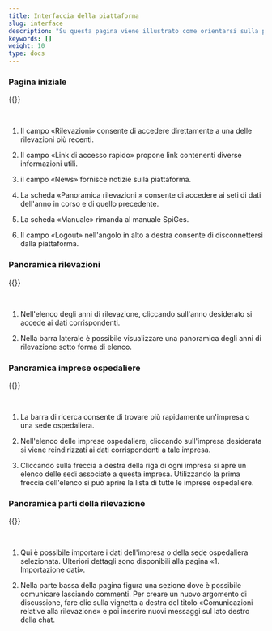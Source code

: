 ```yaml
---
title: Interfaccia della piattaforma
slug: interface
description: "Su questa pagina viene illustrato come orientarsi sulla piattaforma di rilevazione SpiGes."
keywords: []
weight: 10
type: docs
---
```


### Pagina iniziale

{{<insertImage image="ecran_accueil_de.png" class="edge max-w-90">}}

&nbsp;

1. Il campo «Rilevazioni» consente di accedere direttamente a una delle rilevazioni più recenti.  

2. Il campo «Link di accesso rapido» propone link contenenti diverse informazioni utili.

3. il campo «News» fornisce notizie sulla piattaforma.

4. La scheda «Panoramica rilevazioni » consente di accedere ai seti di dati dell'anno in corso e di quello precedente.

5. La scheda  «Manuale» rimanda al manuale SpiGes.

6. Il campo «Logout» nell'angolo in alto a destra consente di disconnettersi dalla piattaforma.

### Panoramica rilevazioni

{{<insertImage image="ecran_erhebungsubersicht_de.png" class="edge max-w-90">}}

&nbsp;

1. Nell'elenco degli anni di rilevazione, cliccando sull'anno desiderato si accede ai dati corrispondenti.

2. Nella barra laterale è possibile visualizzare una panoramica degli anni di rilevazione sotto forma di elenco.

### Panoramica imprese ospedaliere

{{<insertImage image="ecran_donnees.png" class="edge max-w-90">}}

&nbsp;

1. La barra di ricerca consente di trovare più rapidamente un'impresa o una sede ospedaliera.

2. Nell'elenco delle imprese ospedaliere, cliccando sull'impresa desiderata si viene reindirizzati ai dati corrispondenti a tale impresa.

3. Cliccando sulla freccia a destra della riga di ogni impresa si apre un elenco delle sedi  associate a questa impresa. Utilizzando la prima freccia dell'elenco si può aprire la lista di tutte le imprese ospedaliere.

### Panoramica parti della rilevazione

{{<insertImage image="donnees_site.png" class="edge max-w-90">}}

&nbsp;

1. Qui è possibile importare i dati dell'impresa o della sede ospedaliera selezionata. Ulteriori dettagli sono disponibili alla pagina «1. Importazione dati».

2. Nella parte bassa della pagina figura una sezione dove è possibile comunicare lasciando commenti. Per creare un nuovo argomento di discussione, fare clic sulla vignetta a destra del titolo «Comunicazioni relative alla rilevazione» e poi inserire nuovi messaggi sul lato destro della chat.
